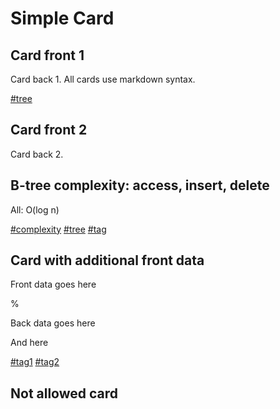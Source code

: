 # Simple Card

## Card front 1

Card back 1. All cards use markdown syntax.

[#tree](tree.md)

## Card front 2

Card back 2.

## B-tree complexity: access, insert, delete

All: O(log n)

[#complexity](complexity.md) [#tree](tree.md) [#tag]()

## Card with additional front data

Front data goes here

%

Back data goes here

And here

[#tag1]() [#tag2]()

## Not allowed card

